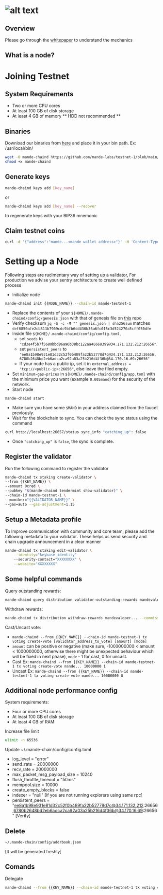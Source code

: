# ![alt text](https://raw.githubusercontent.com/ksalab/nodes/main/logo/mande-text.webp "Mande")

## Overview

Please go through the [whitepaper](https://drive.google.com/file/d/17EScDNUlaYT1Xiera20x8rYsmI3ejggj/view) to understand the mechanics

## What is a node?

# Joining Testnet

## System Requirements
- Two or more CPU cores
- At least 100 GB of disk storage
- At least 4 GB of memory
** HDD not recommended **

## Binaries

Download our binaries from [here](https://github.com/mande-labs/testnet-1/blob/main/mande-chaind) and place it in your bin path. Ex: /usr/local/bin/

```bash
wget -O mande-chaind https://github.com/mande-labs/testnet-1/blob/main/mande-chaind
chmod +x mande-chaind
```

## Generate keys

```bash
mande-chaind keys add [key_name]
```

or

```bash
mande-chaind keys add [key_name] --recover
```

to regenerate keys with your BIP39 mnemonic

## Claim testnet coins

```bash
curl -d '{"address":"mande...<mande wallet address>"}' -H 'Content-Type: application/json' http://35.224.207.121:8080/request
```

# Setting up a Node

Following steps are rudimentary way of setting up a validator, For production we advise your sentry architecture to create well defined process

- Initialize node

```bash
mande-chaind init {{NODE_NAME}} --chain-id mande-testnet-1
```

- Replace the contents of your `${HOME}/.mande-chaind/config/genesis.json` with that of genesis file on [this](https://github.com/mande-labs/testnet-1/blob/main/genesis.json) repo
- Verify checksum `jq -S -c -M "" genesis.json | sha256sum` matches `def6850afe2cb311b7909cdc9bfb6dd436b36a6fc015c3d524270a5cff050dfe`
- Inside file `${HOME}/.mande-chaind/config/config.toml`,
  - set `seeds` to `"cd3e4f5b7f5680bbd86a96b38bc122aa46668399@34.171.132.212:26656"`.
  - set `persistent_peers` to `"ee8a1b98e931e81d32c52f0b489fa22b52778d7c@34.171.132.212:26656,6780b2648bd2eb6adca2ca92a03a25b216d4f36b@34.170.16.69:26656"`
  - If your node has a public ip, set it in `external_address = "tcp://<public-ip>:26656"`, else leave the filed empty.
- Set `minimum-gas-prices` in `${HOME}/.mande-chaind/config/app.toml` with the minimum price you want (example `0.005mand`) for the security of the network.
- Start node

```bash
mande-chaind start
```

- Make sure you have some `$MAND` in your address claimed from the faucet previously.
- Wait for the blockchain to sync. You can check the sync status using the command
```bash
curl http://localhost:26657/status sync_info "catching_up": false
```
- Once `"catching_up"` is `false`, the sync is complete.

## Register the validator

Run the following command to register the validator

```bash
mande-chaind tx staking create-validator \
--from {{KEY_NAME}} \
--amount 0cred \
--pubkey "$(mande-chaind tendermint show-validator)" \
--chain-id mande-testnet-1 \
--moniker="{{VALIDATOR_NAME}}" \
--gas=auto --gas-adjustment=1.15
```

## Setup a Metadata profile

To Improve communication with community and core team, please add the following metadata to your validator. These helps us send security and chain upgrade announcement in a clear manner

```bash
mande-chaind tx staking edit-validator \
    --identity="keybase identity"
    --security-contact="XXXXXXXX" \
    --website="XXXXXXXX"
```

## Some helpful commands

Query outstanding rewards:

```bash
mande-chaind query distribution validator-outstanding-rewards mandevaloper...
```

Withdraw rewards:

```bash
mande-chaind tx distribution withdraw-rewards mandevaloper... --commission --from {{KEY_NAME}} --chain-id mande-testnet-1
```

Cast/Uncast vote:

- `mande-chaind --from {{KEY_NAME}} --chain-id mande-testnet-1 tx voting create-vote [validator_address_to_vote] [amount] [mode]`
- `amount` can be positive or negative (make sure, -1000000000 < amount < 1000000000, otherwise there might be unexpected behaviour which will be fixed in next phase), `mode` - 1 for cast, 0 for uncast.
- Cast Ex: `mande-chaind --from {{KEY_NAME}} --chain-id mande-testnet-1 tx voting create-vote mande... 10000000 1`
- Uncast Ex: `mande-chaind --from {{KEY_NAME}} --chain-id mande-testnet-1 tx voting create-vote mande... 10000000 0`

## Additional node performance config

System requirements:

- Four or more CPU cores
- At least 100 GB of disk storage
- At least 4 GB of RAM

Increase file limit

```bash
ulimit -n 65536
```

Update ~/.mande-chain/config/config.toml

- log_level = "error"
- send_rate = 20000000
- recv_rate = 20000000
- max_packet_msg_payload_size = 10240
- flush_throttle_timeout = "50ms"
- mempool.size = 10000
- create_empty_blocks = false
- indexer = "null" [If you are not running explorers using same rpc]
- persistent_peers = "ee8a1b98e931e81d32c52f0b489fa22b52778d7c@34.171.132.212:26656,6780b2648bd2eb6adca2ca92a03a25b216d4f36b@34.170.16.69:26656" [Verify]

## Delete

```bash
~/.mande-chain/config/addrbook.json
```

[It will be generated freshly]

## Comands

Delegate
```bash
mande-chaind --from {{KEY_NAME}} --chain-id mande-testnet-1 tx voting create-vote [validator_address_to_vote] [amount] [mode]
```

